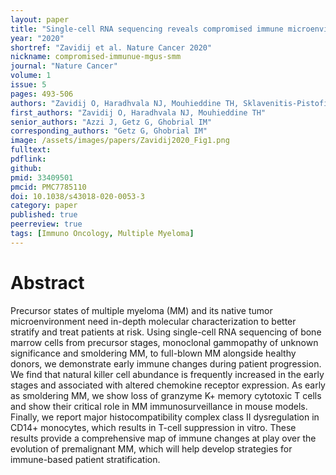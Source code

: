 ```yaml
---
layout: paper
title: "Single-cell RNA sequencing reveals compromised immune microenvironment in precursor stages of multiple myeloma"
year: "2020"
shortref: "Zavidij et al. Nature Cancer 2020"
nickname: compromised-immunue-mgus-smm
journal: "Nature Cancer"
volume: 1
issue: 5
pages: 493-506
authors: "Zavidij O, Haradhvala NJ, Mouhieddine TH, Sklavenitis-Pistofidis R, Cai S, Reidy M, Rahmat M, Flaifel A, Ferland B, Su NK, Agius MP, Park J, Manier S, Bustoros M, Huynh D, Capelletti M, Berrios B, Liu CJ, He MX, Braggio E, Fonseca R, Maruvka Y, Guerriero JL, Goldman M, van Allen E, McCarroll SA, Azzi J, Getz G, Ghobrial IM"
first_authors: "Zavidij O, Haradhvala NJ, Mouhieddine TH"
senior_authors: "Azzi J, Getz G, Ghobrial IM"
corresponding_authors: "Getz G, Ghobrial IM"
image: /assets/images/papers/Zavidij2020_Fig1.png
fulltext: 
pdflink:
github:
pmid: 33409501
pmcid: PMC7785110
doi: 10.1038/s43018-020-0053-3
category: paper
published: true
peerreview: true
tags: [Immuno Oncology, Multiple Myeloma]
---
```


# Abstract

Precursor states of multiple myeloma (MM) and its native tumor microenvironment need in-depth molecular characterization to better stratify and treat patients at risk. Using single-cell RNA sequencing of bone marrow cells from precursor stages, monoclonal gammopathy of unknown significance and smoldering MM, to full-blown MM alongside healthy donors, we demonstrate early immune changes during patient progression. We find that natural killer cell abundance is frequently increased in the early stages and associated with altered chemokine receptor expression. As early as smoldering MM, we show loss of granzyme K+ memory cytotoxic T cells and show their critical role in MM immunosurveillance in mouse models. Finally, we report major histocompatibility complex class II dysregulation in CD14+ monocytes, which results in T-cell suppression in vitro. These results provide a comprehensive map of immune changes at play over the evolution of premalignant MM, which will help develop strategies for immune-based patient stratification.





